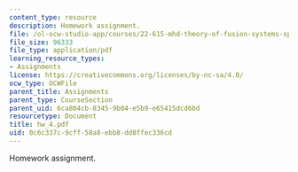 ```yaml
---
content_type: resource
description: Homework assignment.
file: /ol-ocw-studio-app/courses/22-615-mhd-theory-of-fusion-systems-spring-2007/0c6c337c9cff58a8ebb8dd8ffec336cd_hw_4.pdf
file_size: 96333
file_type: application/pdf
learning_resource_types:
- Assignments
license: https://creativecommons.org/licenses/by-nc-sa/4.0/
ocw_type: OCWFile
parent_title: Assignments
parent_type: CourseSection
parent_uid: 6ca804cb-8345-9b04-e5b9-e65415dcd6bd
resourcetype: Document
title: hw_4.pdf
uid: 0c6c337c-9cff-58a8-ebb8-dd8ffec336cd
---
```

Homework assignment.